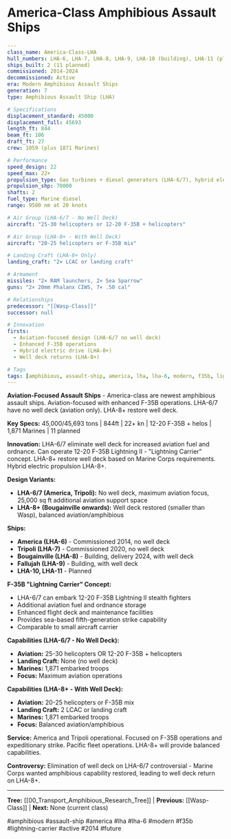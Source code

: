 # America-Class Amphibious Assault Ships

```yaml
---
class_name: America-Class-LHA
hull_numbers: LHA-6, LHA-7, LHA-8, LHA-9, LHA-10 (building), LHA-11 (planned)
ships_built: 2 (11 planned)
commissioned: 2014-2024
decommissioned: Active
era: Modern Amphibious Assault Ships
generation: 7
type: Amphibious Assault Ship (LHA)

# Specifications
displacement_standard: 45000
displacement_full: 45693
length_ft: 844
beam_ft: 106
draft_ft: 27
crew: 1059 (plus 1871 Marines)

# Performance
speed_design: 22
speed_max: 22+
propulsion_type: Gas turbines + diesel generators (LHA-6/7), hybrid electric (LHA-8+)
propulsion_shp: 70000
shafts: 2
fuel_type: Marine diesel
range: 9500 nm at 20 knots

# Air Group (LHA-6/7 - No Well Deck)
aircraft: "25-30 helicopters or 12-20 F-35B + helicopters"

# Air Group (LHA-8+ - With Well Deck)
aircraft: "20-25 helicopters or F-35B mix"

# Landing Craft (LHA-8+ Only)
landing_craft: "2× LCAC or landing craft"

# Armament
missiles: "2× RAM launchers, 2× Sea Sparrow"
guns: "2× 20mm Phalanx CIWS, 7× .50 cal"

# Relationships
predecessor: "[[Wasp-Class]]"
successor: null

# Innovation
firsts:
  - Aviation-focused design (LHA-6/7 no well deck)
  - Enhanced F-35B operations
  - Hybrid electric drive (LHA-8+)
  - Well deck returns (LHA-8+)

# Tags
tags: [amphibious, assault-ship, america, lha, lha-6, modern, f35b, lightning-carrier, active, 2014, future]
---
```

**Aviation-Focused Assault Ships** - America-class are newest amphibious assault ships. Aviation-focused with enhanced F-35B operations. LHA-6/7 have no well deck (aviation only). LHA-8+ restore well deck.

**Key Specs:** 45,000/45,693 tons | 844ft | 22+ kn | 12-20 F-35B + helos | 1,871 Marines | 11 planned

**Innovation:** LHA-6/7 eliminate well deck for increased aviation fuel and ordnance. Can operate 12-20 F-35B Lightning II - "Lightning Carrier" concept. LHA-8+ restore well deck based on Marine Corps requirements. Hybrid electric propulsion LHA-8+.

**Design Variants:**
- **LHA-6/7 (America, Tripoli):** No well deck, maximum aviation focus, 25,000 sq ft additional aviation support space
- **LHA-8+ (Bougainville onwards):** Well deck restored (smaller than Wasp), balanced aviation/amphibious

**Ships:**
- **America (LHA-6)** - Commissioned 2014, no well deck
- **Tripoli (LHA-7)** - Commissioned 2020, no well deck
- **Bougainville (LHA-8)** - Building, delivery 2024, with well deck
- **Fallujah (LHA-9)** - Building, with well deck
- **LHA-10, LHA-11** - Planned

**F-35B "Lightning Carrier" Concept:**
- LHA-6/7 can embark 12-20 F-35B Lightning II stealth fighters
- Additional aviation fuel and ordnance storage
- Enhanced flight deck and maintenance facilities
- Provides sea-based fifth-generation strike capability
- Comparable to small aircraft carrier

**Capabilities (LHA-6/7 - No Well Deck):**
- **Aviation:** 25-30 helicopters OR 12-20 F-35B + helicopters
- **Landing Craft:** None (no well deck)
- **Marines:** 1,871 embarked troops
- **Focus:** Maximum aviation operations

**Capabilities (LHA-8+ - With Well Deck):**
- **Aviation:** 20-25 helicopters or F-35B mix
- **Landing Craft:** 2 LCAC or landing craft
- **Marines:** 1,871 embarked troops
- **Focus:** Balanced aviation/amphibious

**Service:** America and Tripoli operational. Focused on F-35B operations and expeditionary strike. Pacific fleet operations. LHA-8+ will provide balanced capabilities.

**Controversy:** Elimination of well deck on LHA-6/7 controversial - Marine Corps wanted amphibious capability restored, leading to well deck return on LHA-8+.

---
**Tree:** [[00_Transport_Amphibious_Research_Tree]] | **Previous:** [[Wasp-Class]] | **Next:** None (current class)

#amphibious #assault-ship #america #lha #lha-6 #modern #f35b #lightning-carrier #active #2014 #future
